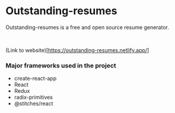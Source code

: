 # Outstanding-resumes

Outstanding-resumes is a free and open source resume generator.

<br>

(Link to website)[https://outstanding-resumes.netlify.app/]

### Major frameworks used in the project
* create-react-app
* React
* Redux
* radix-primitives
* @stitches/react
